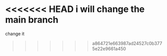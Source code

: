 <<<<<<< HEAD
i will change the main branch 
=======
change it 
>>>>>>> a864721e663987ad24527c0b3775e22e9661a450
